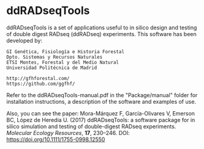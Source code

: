 # ddRADseqTools

ddRADseqTools is a set of applications useful to in silico design and testing of
double digest RADseq (ddRADseq) experiments. This software has been developed by:

    GI Genética, Fisiología e Historia Forestal
    Dpto. Sistemas y Recursos Naturales
    ETSI Montes, Forestal y del Medio Natural
    Universidad Politécnica de Madrid
    
    http://gfhforestal.com/
    https://github.com/ggfhf/

Refer to the ddRADseqTools-manual.pdf in the "Package/manual" folder for installation
instructions, a description of the software and examples of use.

Also, you can see the paper:
    Mora-Márquez F, García-Olivares V, Emerson BC, López de Heredia U. (2017)
    ddRADseqTools: a software package for in silico simulation and testing of double-digest
    RADseq experiments. *Molecular Ecology Resources*, **17**, 230–246.
    DOI: https://doi.org/10.1111/1755-0998.12550
